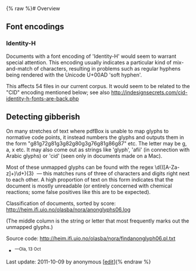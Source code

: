 {% raw %}# Overview

## Font encodings

### Identity-H

Documents with a font encoding of 'Identity-H' would seem to warrant
special attention. This encoding usually indicates a particular kind of
mix-and-match of characters, resulting in problems such as regular
hyphens being rendered with the Unicode U+00AD 'soft hyphen'.

This affects 54 files in our current corpus. It would seem to be related
to the "CID" encoding mentioned below; see also
<http://indesignsecrets.com/cid-identity-h-fonts-are-back.php>

## Detecting gibberish

On many stretches of text where pdfBox is unable to map glyphs to
normative code points, it instead numbers the glyphs and outputs them in
the form "g81g72g81g3g82g80g3g76g81g86g87" etc. The letter may be g, a,
x etc. It may also come out as strings like 'glyph', 'afii' (in
connection with Arabic glyphs) or 'cid' (seen only in documents made on
a Mac).

Most of these unmapped glyphs can be found with the regex
\\d((\[A-Za-z\]+)\\d+){3}  — this matches runs of three of characters
and digits right next to each other. A high proportion of text on this
form indicates that the document is mostly unreadable (or entirely
concerned with chemical reactions; some false positives like this are to
be expected).

Classification of documents, sorted by score:
<http://heim.ifi.uio.no/olasba/nora/anonglyphs06.log>

(The middle column is the string or letter that most frequently marks
out the unmapped glyphs.)

Source code: <http://heim.ifi.uio.no/olasba/nora/findanonglyph06.pl.txt>

- <sup>—Ola, 13 Oct</sup>

Last update: 2011-10-09 by anonymous [[edit](https://github.com/delph-in/docs/wiki/NoraCorrection/_edit)]{% endraw %}